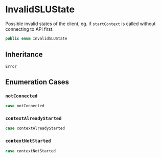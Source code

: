 # InvalidSLUState

Possible invalid states of the client, eg. if `startContext` is called without connecting to API first.

``` swift
public enum InvalidSLUState
```

## Inheritance

`Error`

## Enumeration Cases

### `notConnected`

``` swift
case notConnected
```

### `contextAlreadyStarted`

``` swift
case contextAlreadyStarted
```

### `contextNotStarted`

``` swift
case contextNotStarted
```
